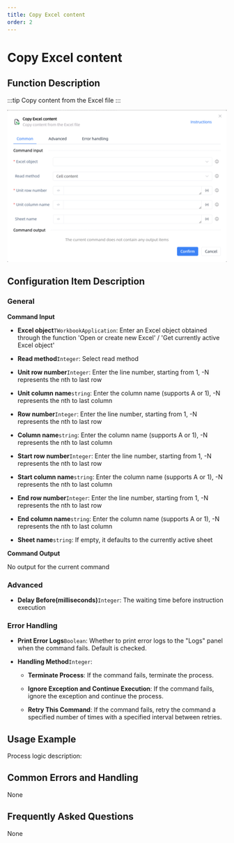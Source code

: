 ```yaml
---
title: Copy Excel content
order: 2
---
```


# Copy Excel content

## Function Description

:::tip 
Copy content from the Excel file
:::

![Copy Excel content](../../../../assets/Copy%20Excel%20content_command.png)

## Configuration Item Description

### General

**Command Input**

- **Excel object**`TWorkbookApplication`: Enter an Excel object obtained through the function 'Open or create new Excel' / 'Get currently active Excel object'

- **Read method**`Integer`: Select read method

- **Unit row number**`Integer`: Enter the line number, starting from 1, -N represents the nth to last row

- **Unit column name**`string`: Enter the column name (supports A or 1), -N represents the nth to last column

- **Row number**`Integer`: Enter the line number, starting from 1, -N represents the nth to last row

- **Column name**`string`: Enter the column name (supports A or 1), -N represents the nth to last column

- **Start row number**`Integer`: Enter the line number, starting from 1, -N represents the nth to last row

- **Start column name**`string`: Enter the column name (supports A or 1), -N represents the nth to last column

- **End row number**`Integer`: Enter the line number, starting from 1, -N represents the nth to last row

- **End column name**`string`: Enter the column name (supports A or 1), -N represents the nth to last column

- **Sheet name**`string`: If empty, it defaults to the currently active sheet


**Command Output**

No output for the current command

### Advanced

- **Delay Before(milliseconds)**`Integer`: The waiting time before instruction execution

### Error Handling

- **Print Error Logs**`Boolean`: Whether to print error logs to the "Logs" panel when the command fails. Default is checked. 

- **Handling Method**`Integer`:

    - **Terminate Process**: If the command fails, terminate the process.

    - **Ignore Exception and Continue Execution**: If the command fails, ignore the exception and continue the process.

    - **Retry This Command**: If the command fails, retry the command a specified number of times with a specified interval between retries.

## Usage Example

Process logic description:

## Common Errors and Handling

None

## Frequently Asked Questions

None


